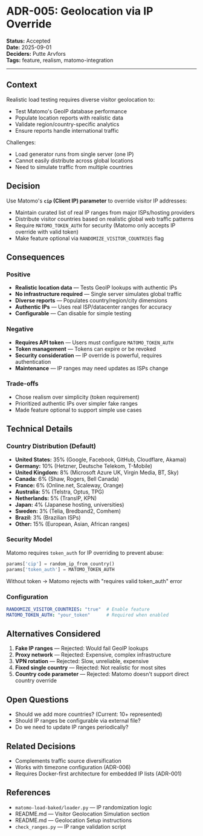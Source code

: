 # ADR-005: Geolocation via IP Override

**Status:** Accepted  
**Date:** 2025-09-01  
**Deciders:** Putte Arvfors  
**Tags:** feature, realism, matomo-integration

---

## Context
Realistic load testing requires diverse visitor geolocation to:
- Test Matomo's GeoIP database performance
- Populate location reports with realistic data
- Validate region/country-specific analytics
- Ensure reports handle international traffic

Challenges:
- Load generator runs from single server (one IP)
- Cannot easily distribute across global locations
- Need to simulate traffic from multiple countries

## Decision
Use Matomo's **`cip` (Client IP) parameter** to override visitor IP addresses:
- Maintain curated list of real IP ranges from major ISPs/hosting providers
- Distribute visitor countries based on realistic global web traffic patterns
- Require `MATOMO_TOKEN_AUTH` for security (Matomo only accepts IP override with valid token)
- Make feature optional via `RANDOMIZE_VISITOR_COUNTRIES` flag

## Consequences

### Positive
- **Realistic location data** — Tests GeoIP lookups with authentic IPs
- **No infrastructure required** — Single server simulates global traffic
- **Diverse reports** — Populates country/region/city dimensions
- **Authentic IPs** — Uses real ISP/datacenter ranges for accuracy
- **Configurable** — Can disable for simple testing

### Negative
- **Requires API token** — Users must configure `MATOMO_TOKEN_AUTH`
- **Token management** — Tokens can expire or be revoked
- **Security consideration** — IP override is powerful, requires authentication
- **Maintenance** — IP ranges may need updates as ISPs change

### Trade-offs
- Chose realism over simplicity (token requirement)
- Prioritized authentic IPs over simpler fake ranges
- Made feature optional to support simple use cases

## Technical Details

### Country Distribution (Default)
- **United States:** 35% (Google, Facebook, GitHub, Cloudflare, Akamai)
- **Germany:** 10% (Hetzner, Deutsche Telekom, T-Mobile)
- **United Kingdom:** 8% (Microsoft Azure UK, Virgin Media, BT, Sky)
- **Canada:** 6% (Shaw, Rogers, Bell Canada)
- **France:** 6% (Online.net, Scaleway, Orange)
- **Australia:** 5% (Telstra, Optus, TPG)
- **Netherlands:** 5% (TransIP, KPN)
- **Japan:** 4% (Japanese hosting, universities)
- **Sweden:** 3% (Telia, Bredband2, Comhem)
- **Brazil:** 3% (Brazilian ISPs)
- **Other:** 15% (European, Asian, African ranges)

### Security Model
Matomo requires `token_auth` for IP overriding to prevent abuse:
```python
params['cip'] = random_ip_from_country()
params['token_auth'] = MATOMO_TOKEN_AUTH
```

Without token → Matomo rejects with "requires valid token_auth" error

### Configuration
```yaml
RANDOMIZE_VISITOR_COUNTRIES: "true"  # Enable feature
MATOMO_TOKEN_AUTH: "your_token"      # Required when enabled
```

## Alternatives Considered
1. **Fake IP ranges** — Rejected: Would fail GeoIP lookups
2. **Proxy network** — Rejected: Expensive, complex infrastructure
3. **VPN rotation** — Rejected: Slow, unreliable, expensive
4. **Fixed single country** — Rejected: Not realistic for most sites
5. **Country code parameter** — Rejected: Matomo doesn't support direct country override

## Open Questions
- Should we add more countries? (Current: 10+ represented)
- Should IP ranges be configurable via external file?
- Do we need to update IP ranges periodically?

## Related Decisions
- Complements traffic source diversification
- Works with timezone configuration (ADR-006)
- Requires Docker-first architecture for embedded IP lists (ADR-001)

## References
- `matomo-load-baked/loader.py` — IP randomization logic
- README.md — Visitor Geolocation Simulation section
- README.md — Geolocation Setup instructions
- `check_ranges.py` — IP range validation script
